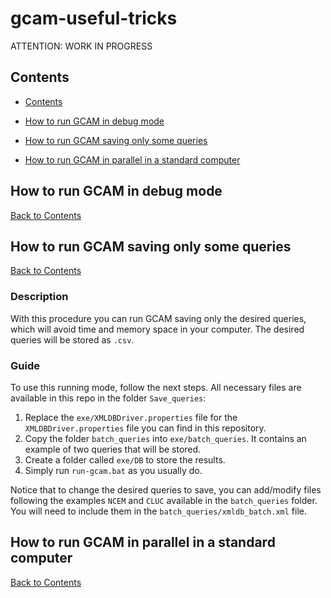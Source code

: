 # gcam-useful-tricks

ATTENTION: WORK IN PROGRESS



<!-- ------------------------>

<!-- ------------------------>

## <a name="contents"></a>Contents

<!-- ------------------------>

<!-- ------------------------>

-   [Contents](#contents)

-   [How to run GCAM in debug mode](#debug)

-   [How to run GCAM saving only some queries](#savingQueries)

-   [How to run GCAM in parallel in a standard computer](#parallel)

<!-- ------------------------>

<!-- ------------------------>

## <a name="debug"></a>How to run GCAM in debug mode

<!-- ------------------------>

<!-- ------------------------>

[Back to Contents](#contents)

<!-- ------------------------>

<!-- ------------------------>

## <a name="savingQueries"></a>How to run GCAM saving only some queries

<!-- ------------------------>

<!-- ------------------------>

[Back to Contents](#contents)

### <a name="savingQueries-description"></a>Description

With this procedure you can run GCAM saving only the desired queries, which will avoid time and memory space in your computer. The desired queries will be stored as `.csv`.

### <a name="savingQueries-guide"></a>Guide

To use this running mode, follow the next steps. All necessary files are available in this repo in the folder `Save_queries`:

1. Replace the `exe/XMLDBDriver.properties` file for the `XMLDBDriver.properties` file you can find in this repository.
2. Copy the folder `batch_queries` into `exe/batch_queries`. It contains an example of two queries that will be stored. 
3. Create a folder called `exe/DB` to store the results.
4. Simply run `run-gcam.bat` as you usually do.

Notice that to change the desired queries to save, you can add/modify files following the examples `NCEM` and `CLUC` available in the `batch_queries` folder. You will need to include them in the `batch_queries/xmldb_batch.xml` file.

<!-- ------------------------>

<!-- ------------------------>

## <a name="parallel"></a>How to run GCAM in parallel in a standard computer

<!-- ------------------------>

<!-- ------------------------>

[Back to Contents](#contents)


